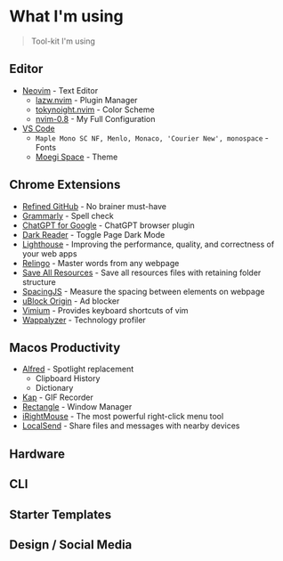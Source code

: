 # What I'm using

> Tool-kit I'm using

## Editor

- [Neovim](https://github.com/neovim/neovim) - Text Editor
  - [lazw.nvim](https://github.com/folke/lazw.nvim) - Plugin Manager
  - [tokynoight.nvim](https://github.com/folke/tokyonight.nvim) - Color Scheme
  - [nvim-0.8](https://github.com/guxuerui/nvim-0.8) - My Full Configuration
- [VS Code](https://code.visualstudio.com/)
  - `Maple Mono SC NF, Menlo, Monaco, 'Courier New', monospace` - Fonts
  - [Moegi Space](https://github.com/moegi-design/vscode-theme) - Theme

## Chrome Extensions

- [Refined GitHub](https://chrome.google.com/webstore/detail/refined-github/hlepfoohegkhhmjieoechaddaejaokhf) - No brainer must-have
- [Grammarly](https://chrome.google.com/webstore/detail/grammarly-grammar-checker/kbfnbcaeplbcioakkpcpgfkobkghlhen) - Spell check
- [ChatGPT for Google](https://chrome.google.com/webstore/detail/chatgpt-for-google/jgjaeacdkonaoafenlfkkkmbaopkbilf) - ChatGPT browser plugin
- [Dark Reader](https://chrome.google.com/webstore/detail/dark-reader/eimadpbcbfnmbkopoojfekhnkhdbieeh) - Toggle Page Dark Mode
- [Lighthouse](https://chrome.google.com/webstore/detail/lighthouse/blipmdconlkpinefehnmjammfjpmpbjk) - Improving the performance, quality, and correctness of your web apps
- [Relingo](https://chrome.google.com/webstore/detail/relingo-master-words-from/dpphkcfmnbkdpmgneljgdhfnccnhmfig) - Master words from any webpage
- [Save All Resources](https://chrome.google.com/webstore/detail/save-all-resources/abpdnfjocnmdomablahdcfnoggeeiedb) - Save all resources files with retaining folder structure
- [SpacingJS](https://chrome.google.com/webstore/detail/spacingjs/fhjegjndanjcamfldhenjnhnjheecgcc) - Measure the spacing between elements on webpage
- [uBlock Origin](https://chrome.google.com/webstore/detail/ublock-origin/cjpalhdlnbpafiamejdnhcphjbkeiagm) - Ad blocker
- [Vimium](https://chrome.google.com/webstore/detail/vimium/dbepggeogbaibhgnhhndojpepiihcmeb) - Provides keyboard shortcuts of vim
- [Wappalyzer](https://chrome.google.com/webstore/detail/wappalyzer-technology-pro/gppongmhjkpfnbhagpmjfkannfbllamg) - Technology profiler

## Macos Productivity

- [Alfred](https://www.alfredapp.com/) - Spotlight replacement
  - Clipboard History
  - Dictionary
- [Kap](https://getkap.co/) - GIF Recorder
- [Rectangle](https://rectangleapp.com/) - Window Manager
- [iRightMouse](https://apps.apple.com/cn/app/%E8%B6%85%E7%BA%A7%E5%8F%B3%E9%94%AE-irightmouse/id1497428978?mt=12) - The most powerful right-click menu tool
- [LocalSend](https://github.com/localsend/localsend) - Share files and messages with nearby devices

## Hardware

## CLI

## Starter Templates

## Design / Social Media
